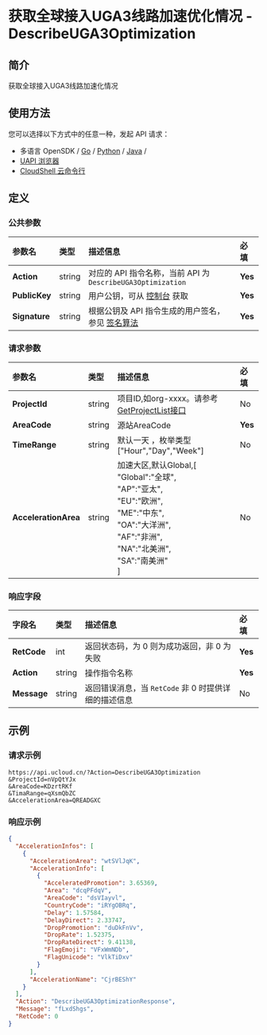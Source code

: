 # 获取全球接入UGA3线路加速优化情况 - DescribeUGA3Optimization

## 简介

获取全球接入UGA3线路加速化情况






## 使用方法

您可以选择以下方式中的任意一种，发起 API 请求：
- 多语言 OpenSDK / [Go](https://github.com/ucloud/ucloud-sdk-go) / [Python](https://github.com/ucloud/ucloud-sdk-python3) / [Java](https://github.com/ucloud/ucloud-sdk-java) /
- [UAPI 浏览器](https://console.ucloud.cn/uapi/detail?id=DescribeUGA3Optimization)
- [CloudShell 云命令行](https://shell.ucloud.cn/)


## 定义

### 公共参数

| 参数名 | 类型 | 描述信息 | 必填 |
|:---|:---|:---|:---|
| **Action**     | string  | 对应的 API 指令名称，当前 API 为 `DescribeUGA3Optimization`                        | **Yes** |
| **PublicKey**  | string  | 用户公钥，可从 [控制台](https://console.ucloud.cn/uapi/apikey) 获取                                             | **Yes** |
| **Signature**  | string  | 根据公钥及 API 指令生成的用户签名，参见 [签名算法](api/summary/signature.md)  | **Yes** |

### 请求参数

| 参数名 | 类型 | 描述信息 | 必填 |
|:---|:---|:---|:---|
| **ProjectId** | string | 项目ID,如org-xxxx。请参考[GetProjectList接口](https://docs.ucloud.cn/api/summary/get_project_list) |No|
| **AreaCode** | string | 源站AreaCode |**Yes**|
| **TimeRange** | string | 默认一天 ，枚举类型["Hour","Day","Week"] |No|
| **AccelerationArea** | string | 加速大区,默认Global,[<br />    "Global":"全球",<br />    "AP":"亚太",<br />    "EU":"欧洲",<br />    "ME":"中东",<br />    "OA":"大洋洲",<br />    "AF":"非洲",<br />    "NA":"北美洲",<br />    "SA":"南美洲"<br />] |No|

### 响应字段

| 字段名 | 类型 | 描述信息 | 必填 |
|:---|:---|:---|:---|
| **RetCode** | int | 返回状态码，为 0 则为成功返回，非 0 为失败 |**Yes**|
| **Action** | string | 操作指令名称 |**Yes**|
| **Message** | string | 返回错误消息，当 `RetCode` 非 0 时提供详细的描述信息 |No|




## 示例

### 请求示例
    
```
https://api.ucloud.cn/?Action=DescribeUGA3Optimization
&ProjectId=nVpQtYJx
&AreaCode=KDzrtRKf
&TimaRange=qXsmQbZC
&AccelerationArea=QREADGXC
```

### 响应示例
    
```json
{
  "AccelerationInfos": [
    {
      "AccelerationArea": "wtSVlJqK",
      "AccelerationInfo": [
        {
          "AcceleratedPromotion": 3.65369,
          "Area": "dcqPFdqV",
          "AreaCode": "dsVIayvl",
          "CountryCode": "iRYgOBRq",
          "Delay": 1.57584,
          "DelayDirect": 2.33747,
          "DropPromotion": "duDkFnVv",
          "DropRate": 1.52375,
          "DropRateDirect": 9.41138,
          "FlagEmoji": "VFxWmNDb",
          "FlagUnicode": "VlkTiDxv"
        }
      ],
      "AccelerationName": "CjrBEShY"
    }
  ],
  "Action": "DescribeUGA3OptimizationResponse",
  "Message": "fLxdShgs",
  "RetCode": 0
}
```





